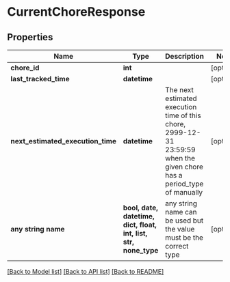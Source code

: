# CurrentChoreResponse


## Properties
Name | Type | Description | Notes
------------ | ------------- | ------------- | -------------
**chore_id** | **int** |  | [optional] 
**last_tracked_time** | **datetime** |  | [optional] 
**next_estimated_execution_time** | **datetime** | The next estimated execution time of this chore, 2999-12-31 23:59:59 when the given chore has a period_type of manually | [optional] 
**any string name** | **bool, date, datetime, dict, float, int, list, str, none_type** | any string name can be used but the value must be the correct type | [optional]

[[Back to Model list]](../README.md#documentation-for-models) [[Back to API list]](../README.md#documentation-for-api-endpoints) [[Back to README]](../README.md)


